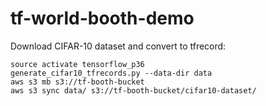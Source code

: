 # tf-world-booth-demo

Download CIFAR-10 dataset and convert to tfrecord:

```
source activate tensorflow_p36
generate_cifar10_tfrecords.py --data-dir data
aws s3 mb s3://tf-booth-bucket
aws s3 sync data/ s3://tf-booth-bucket/cifar10-dataset/
